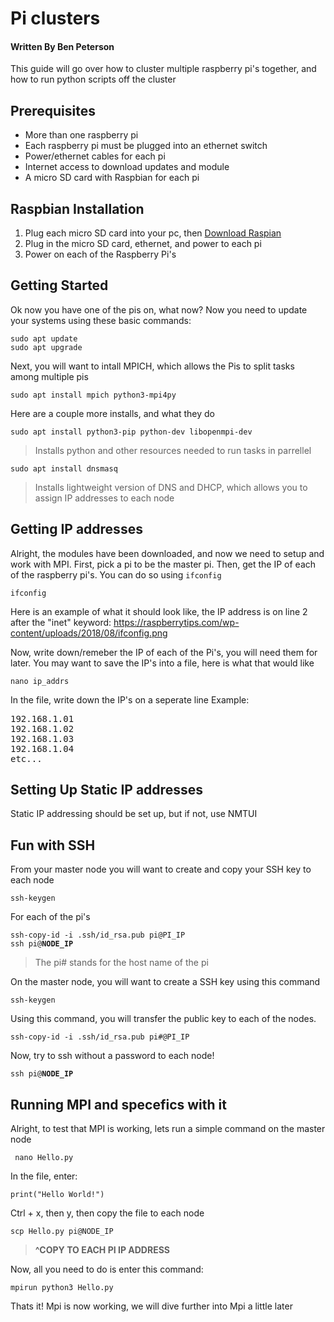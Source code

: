 # Pi clusters
#### Written By Ben Peterson
This guide will go over how to cluster multiple raspberry pi's together, and how to run python scripts off the cluster


 ## Prerequisites
   - More than one raspberry pi
   - Each raspberry pi must be plugged into an ethernet switch
   - Power/ethernet cables for each pi
   - Internet access to download updates and module
   - A micro SD card with Raspbian for each pi
## Raspbian Installation
  1. Plug each micro SD card into your pc, then <a href="https://www.raspberrypi.com/software/"> Download Raspian</a>
  2. Plug in the micro SD card, ethernet, and power to each pi
  3. Power on each of the Raspberry Pi's

## Getting Started
Ok now you have one of the pis on, what now? Now you need to update your systems using these basic commands:
<pre>
<code>sudo apt update</code>
<code>sudo apt upgrade</code>
</pre>
Next, you will want to intall MPICH, which allows the Pis to split tasks among multiple pis
<pre>
<code>sudo apt install mpich python3-mpi4py</code>
</pre>
Here are a couple more installs, and what they do
<pre><code>sudo apt install python3-pip python-dev libopenmpi-dev</code></pre>
> Installs python and other resources needed to run tasks in parrellel
<pre><code>sudo apt install dnsmasq</pre></code>
>Installs lightweight version of DNS and DHCP, which allows you to assign IP addresses to each node







## Getting IP addresses
Alright, the modules have been downloaded, and now we need to setup and work with MPI. 
First, pick a pi to be the master pi. Then, get the IP of each of the raspberry pi's. You can do so using <code>ifconfig</code>
<pre>
<code>ifconfig</code>
</pre>
Here is an example of what it should look like, the IP address is on line 2 after the "inet" keyword:
<img>https://raspberrytips.com/wp-content/uploads/2018/08/ifconfig.png</img>

Now, write down/remeber the IP of each of the Pi's, you will need them for later.
You may want to save the IP's into a file, here is what that would like
<pre>
<code>nano ip_addrs</code>
</pre>
In the file, write down the IP's on a seperate line
Example:
<pre>
192.168.1.01
192.168.1.02
192.168.1.03
192.168.1.04
etc...
</pre>


## Setting Up Static IP addresses
<!-- To set up a DHCP server, make sure you are on the <b>master node</b>
First, you need to edit your dhcp.conf file using this command:
<pre><code>sudo nano /etc/dhcpcd.conf</code></pre>

At the bottom of the file, enter this to add your dhcp server
<pre>
<code>
interface eth0
static ip_addresses=192.168.3.2/24
static routers=192.168.3.1
static domain_name_servers = 192.168.3.2
</code>
</pre> -->
Static IP addressing should be set up, but if not, use NMTUI

## Fun with SSH
From your master node you will want to create and copy your SSH key to each node
<pre><code>ssh-keygen</code>
</pre>
For each of the pi's
<pre>
<code>ssh-copy-id -i .ssh/id_rsa.pub pi@PI_IP</code>
<code>ssh pi@<b>NODE_IP</b></code>
</pre>
>The pi# stands for the host name of the pi


On the master node, you will want to create a SSH key using this command
<pre><code>ssh-keygen</code></pre>
Using this command, you will transfer the public key to each of the nodes.
<pre><code>ssh-copy-id -i .ssh/id_rsa.pub pi#@PI_IP</code></pre>

Now, try to ssh without a password to each node!
<pre><code>ssh pi@<b>NODE_IP</b></code></pre>
</pre>



## Running MPI and specefics with it
Alright, to test that MPI is working, lets run a simple command on the master node
<pre><code> nano Hello.py</code></pre>
In the file, enter:
<pre><code>print("Hello World!")</code></pre>
Ctrl + x, then y, then copy the file to each node

<pre><code>scp Hello.py pi@NODE_IP </pre></code>
>**^COPY TO EACH PI IP ADDRESS**

Now, all you need to do is enter this command:
<pre><code>mpirun python3 Hello.py</code></pre>
 
 Thats it! Mpi is now working, we will dive further into Mpi a little later
  

